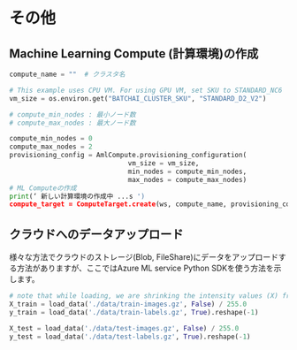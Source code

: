 # その他
## Machine Learning Compute (計算環境)の作成
```python
compute_name = ""  # クラスタ名 

# This example uses CPU VM. For using GPU VM, set SKU to STANDARD_NC6
vm_size = os.environ.get("BATCHAI_CLUSTER_SKU", "STANDARD_D2_V2")

# compute_min_nodes : 最小ノード数
# compute_max_nodes : 最大ノード数

compute_min_nodes = 0
compute_max_nodes = 2
provisioning_config = AmlCompute.provisioning_configuration(
                              vm_size = vm_size,
                              min_nodes = compute_min_nodes, 
                              max_nodes = compute_max_nodes) 
# ML Computeの作成
print(‘ 新しい計算環境の作成中 ...s ')
compute_target = ComputeTarget.create(ws, compute_name, provisioning_config)
```

## クラウドへのデータアップロード
様々な方法でクラウドのストレージ(Blob, FileShare)にデータをアップロードする方法がありますが、ここではAzure ML service Python SDKを使う方法を示します。

```python
# note that while loading, we are shrinking the intensity values (X) from 0-255 to 0-1 so that the model converge faster.
X_train = load_data('./data/train-images.gz', False) / 255.0 
y_train = load_data('./data/train-labels.gz', True).reshape(-1)

X_test = load_data('./data/test-images.gz', False) / 255.0 
y_test = load_data('./data/test-labels.gz', True).reshape(-1)
```